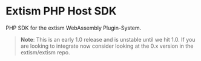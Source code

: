 # Extism PHP Host SDK

PHP SDK for the extism WebAssembly Plugin-System.

> **Note**: This is an early 1.0 release and is unstable until we hit 1.0. If you are looking to integrate now consider looking at the 0.x version in the extism/extism repo.


